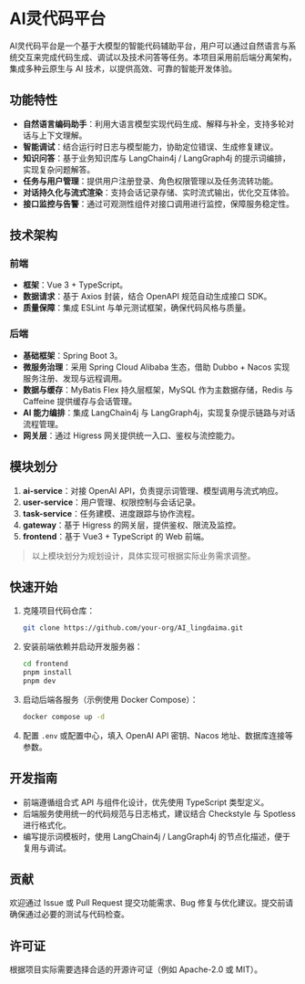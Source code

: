 # AI灵代码平台

AI灵代码平台是一个基于大模型的智能代码辅助平台，用户可以通过自然语言与系统交互来完成代码生成、调试以及技术问答等任务。本项目采用前后端分离架构，集成多种云原生与 AI 技术，以提供高效、可靠的智能开发体验。

## 功能特性
- **自然语言编码助手**：利用大语言模型实现代码生成、解释与补全，支持多轮对话与上下文理解。
- **智能调试**：结合运行时日志与模型能力，协助定位错误、生成修复建议。
- **知识问答**：基于业务知识库与 LangChain4j / LangGraph4j 的提示词编排，实现复杂问题解答。
- **任务与用户管理**：提供用户注册登录、角色权限管理以及任务流转功能。
- **对话持久化与流式渲染**：支持会话记录存储、实时流式输出，优化交互体验。
- **接口监控与告警**：通过可观测性组件对接口调用进行监控，保障服务稳定性。

## 技术架构

### 前端
- **框架**：Vue 3 + TypeScript。
- **数据请求**：基于 Axios 封装，结合 OpenAPI 规范自动生成接口 SDK。
- **质量保障**：集成 ESLint 与单元测试框架，确保代码风格与质量。

### 后端
- **基础框架**：Spring Boot 3。
- **微服务治理**：采用 Spring Cloud Alibaba 生态，借助 Dubbo + Nacos 实现服务注册、发现与远程调用。
- **数据与缓存**：MyBatis Flex 持久层框架，MySQL 作为主数据存储，Redis 与 Caffeine 提供缓存与会话管理。
- **AI 能力编排**：集成 LangChain4j 与 LangGraph4j，实现复杂提示链路与对话流程管理。
- **网关层**：通过 Higress 网关提供统一入口、鉴权与流控能力。

## 模块划分
1. **ai-service**：对接 OpenAI API，负责提示词管理、模型调用与流式响应。
2. **user-service**：用户管理、权限控制与会话记录。
3. **task-service**：任务建模、进度跟踪与协作流程。
4. **gateway**：基于 Higress 的网关层，提供鉴权、限流及监控。
5. **frontend**：基于 Vue3 + TypeScript 的 Web 前端。

> 以上模块划分为规划设计，具体实现可根据实际业务需求调整。

## 快速开始
1. 克隆项目代码仓库：
   ```bash
   git clone https://github.com/your-org/AI_lingdaima.git
   ```
2. 安装前端依赖并启动开发服务器：
   ```bash
   cd frontend
   pnpm install
   pnpm dev
   ```
3. 启动后端各服务（示例使用 Docker Compose）：
   ```bash
   docker compose up -d
   ```
4. 配置 `.env` 或配置中心，填入 OpenAI API 密钥、Nacos 地址、数据库连接等参数。

## 开发指南
- 前端遵循组合式 API 与组件化设计，优先使用 TypeScript 类型定义。
- 后端服务使用统一的代码规范与日志格式，建议结合 Checkstyle 与 Spotless 进行格式化。
- 编写提示词模板时，使用 LangChain4j / LangGraph4j 的节点化描述，便于复用与调试。

## 贡献
欢迎通过 Issue 或 Pull Request 提交功能需求、Bug 修复与优化建议。提交前请确保通过必要的测试与代码检查。

## 许可证
根据项目实际需要选择合适的开源许可证（例如 Apache-2.0 或 MIT）。
